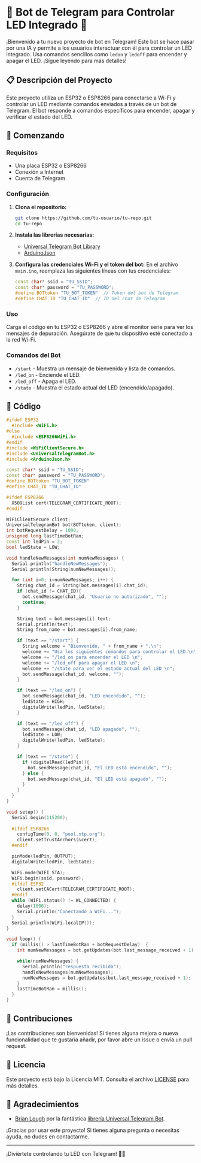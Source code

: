 # 🤖 Bot de Telegram para Controlar LED Integrado 🚀

¡Bienvenido a tu nuevo proyecto de bot en Telegram! Este bot se hace pasar por una IA y permite a los usuarios interactuar con él para controlar un LED integrado. Usa comandos sencillos como `ledon` y `ledoff` para encender y apagar el LED. ¡Sigue leyendo para más detalles!

## 📋 Descripción del Proyecto

Este proyecto utiliza un ESP32 o ESP8266 para conectarse a Wi-Fi y controlar un LED mediante comandos enviados a través de un bot de Telegram. El bot responde a comandos específicos para encender, apagar y verificar el estado del LED.

## 🚀 Comenzando

### Requisitos

- Una placa ESP32 o ESP8266
- Conexión a Internet
- Cuenta de Telegram

### Configuración

1. **Clona el repositorio:**
   ```bash
   git clone https://github.com/tu-usuario/tu-repo.git
   cd tu-repo
   ```

2. **Instala las librerías necesarias:**
   - [Universal Telegram Bot Library](https://github.com/witnessmenow/Universal-Arduino-Telegram-Bot)
   - [ArduinoJson](https://github.com/bblanchon/ArduinoJson)

3. **Configura las credenciales Wi-Fi y el token del bot:**
   En el archivo `main.ino`, reemplaza las siguientes líneas con tus credenciales:
   ```cpp
   const char* ssid = "TU_SSID";
   const char* password = "TU_PASSWORD";
   #define BOTtoken "TU_BOT_TOKEN"  // Token del bot de Telegram
   #define CHAT_ID "TU_CHAT_ID"  // ID del chat de Telegram
   ```

### Uso

Carga el código en tu ESP32 o ESP8266 y abre el monitor serie para ver los mensajes de depuración. Asegúrate de que tu dispositivo esté conectado a la red Wi-Fi.

### Comandos del Bot

- `/start` - Muestra un mensaje de bienvenida y lista de comandos.
- `/led_on` - Enciende el LED.
- `/led_off` - Apaga el LED.
- `/state` - Muestra el estado actual del LED (encendido/apagado).

## 🔧 Código

```cpp
#ifdef ESP32
  #include <WiFi.h>
#else
  #include <ESP8266WiFi.h>
#endif
#include <WiFiClientSecure.h>
#include <UniversalTelegramBot.h>   
#include <ArduinoJson.h>

const char* ssid = "TU_SSID";
const char* password = "TU_PASSWORD";
#define BOTtoken "TU_BOT_TOKEN"
#define CHAT_ID "TU_CHAT_ID"

#ifdef ESP8266
  X509List cert(TELEGRAM_CERTIFICATE_ROOT);
#endif

WiFiClientSecure client;
UniversalTelegramBot bot(BOTtoken, client);
int botRequestDelay = 1000;
unsigned long lastTimeBotRan;
const int ledPin = 2;
bool ledState = LOW;

void handleNewMessages(int numNewMessages) {
  Serial.println("handleNewMessages");
  Serial.println(String(numNewMessages));

  for (int i=0; i<numNewMessages; i++) {
    String chat_id = String(bot.messages[i].chat_id);
    if (chat_id != CHAT_ID){
      bot.sendMessage(chat_id, "Usuario no autorizado", "");
      continue;
    }

    String text = bot.messages[i].text;
    Serial.println(text);
    String from_name = bot.messages[i].from_name;

    if (text == "/start") {
      String welcome = "Bienvenido, " + from_name + ".\n";
      welcome += "Usa los siguientes comandos para controlar el LED.\n\n";
      welcome += "/led_on para encender el LED \n";
      welcome += "/led_off para apagar el LED \n";
      welcome += "/state para ver el estado actual del LED \n";
      bot.sendMessage(chat_id, welcome, "");
    }

    if (text == "/led_on") {
      bot.sendMessage(chat_id, "LED encendido", "");
      ledState = HIGH;
      digitalWrite(ledPin, ledState);
    }

    if (text == "/led_off") {
      bot.sendMessage(chat_id, "LED apagado", "");
      ledState = LOW;
      digitalWrite(ledPin, ledState);
    }

    if (text == "/state") {
      if (digitalRead(ledPin)){
        bot.sendMessage(chat_id, "El LED está encendido", "");
      } else {
        bot.sendMessage(chat_id, "El LED está apagado", "");
      }
    }
  }
}

void setup() {
  Serial.begin(115200);
  
  #ifdef ESP8266
    configTime(0, 0, "pool.ntp.org");
    client.setTrustAnchors(&cert);
  #endif

  pinMode(ledPin, OUTPUT);
  digitalWrite(ledPin, ledState);

  WiFi.mode(WIFI_STA);
  WiFi.begin(ssid, password);
  #ifdef ESP32
    client.setCACert(TELEGRAM_CERTIFICATE_ROOT);
  #endif
  while (WiFi.status() != WL_CONNECTED) {
    delay(1000);
    Serial.println("Conectando a WiFi...");
  }
  Serial.println(WiFi.localIP());
}

void loop() {
  if (millis() > lastTimeBotRan + botRequestDelay)  {
    int numNewMessages = bot.getUpdates(bot.last_message_received + 1);

    while(numNewMessages) {
      Serial.println("respuesta recibida");
      handleNewMessages(numNewMessages);
      numNewMessages = bot.getUpdates(bot.last_message_received + 1);
    }
    lastTimeBotRan = millis();
  }
}
```

## 🤝 Contribuciones

¡Las contribuciones son bienvenidas! Si tienes alguna mejora o nueva funcionalidad que te gustaría añadir, por favor abre un issue o envía un pull request.

## 📄 Licencia

Este proyecto está bajo la Licencia MIT. Consulta el archivo [LICENSE](LICENSE) para más detalles.

## 🌟 Agradecimientos

- [Brian Lough](https://github.com/witnessmenow) por la fantástica [librería Universal Telegram Bot](https://github.com/witnessmenow/Universal-Arduino-Telegram-Bot).

¡Gracias por usar este proyecto! Si tienes alguna pregunta o necesitas ayuda, no dudes en contactarme.

---
¡Diviértete controlando tu LED con Telegram! 🚀💡
